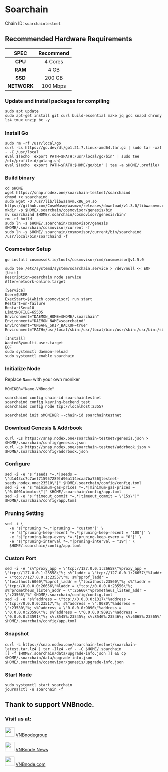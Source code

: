 # Soarchain
Chain ID: `soarchaintestnet`

## Recommended Hardware Requirements

|   SPEC      |       Recommend          |
| :---------: | :-----------------------:|
|   **CPU**   |        4 Cores           |
|   **RAM**   |        4 GB             |
|   **SSD**   |        200 GB            |
| **NETWORK** |        100 Mbps          |

### Update and install packages for compiling
```
sudo apt update
sudo apt-get install git curl build-essential make jq gcc snapd chrony lz4 tmux unzip bc -y
```

### Install Go
```
sudo rm -rf /usr/local/go
curl -Ls https://go.dev/dl/go1.21.7.linux-amd64.tar.gz | sudo tar -xzf - -C /usr/local
eval $(echo 'export PATH=$PATH:/usr/local/go/bin' | sudo tee /etc/profile.d/golang.sh)
eval $(echo 'export PATH=$PATH:$HOME/go/bin' | tee -a $HOME/.profile)
```

### Build binary
```
cd $HOME
wget https://snap.nodex.one/soarchain-testnet/soarchaind
chmod +x soarchaind
sudo wget -O /usr/lib/libwasmvm.x86_64.so https://github.com/CosmWasm/wasmvm/releases/download/v1.3.0/libwasmvm.x86_64.so
mkdir -p $HOME/.soarchain/cosmovisor/genesis/bin
mv soarchaind $HOME/.soarchain/cosmovisor/genesis/bin/
rm -rf build
sudo ln -s $HOME/.soarchain/cosmovisor/genesis $HOME/.soarchain/cosmovisor/current -f
sudo ln -s $HOME/.soarchain/cosmovisor/current/bin/soarchaind /usr/local/bin/soarchaind -f
```

### Cosmovisor Setup
```
go install cosmossdk.io/tools/cosmovisor/cmd/cosmovisor@v1.5.0
```

```
sudo tee /etc/systemd/system/soarchain.service > /dev/null << EOF
[Unit]
Description=soarchain node service
After=network-online.target
 
[Service]
User=$USER
ExecStart=$(which cosmovisor) run start
Restart=on-failure
RestartSec=10
LimitNOFILE=65535
Environment="DAEMON_HOME=$HOME/.soarchain"
Environment="DAEMON_NAME=soarchaind"
Environment="UNSAFE_SKIP_BACKUP=true"
Environment="PATH=/usr/local/sbin:/usr/local/bin:/usr/sbin:/usr/bin:/sbin:/bin:/usr/games:/usr/local/games:/snap/bin:$HOME/.soarchain/cosmovisor/current/bin"
 
[Install]
WantedBy=multi-user.target
EOF
sudo systemctl daemon-reload
sudo systemctl enable soarchain
```

### Initialize Node
Replace `Name` with your own moniker
```
MONIKER="Name-VNBnode"
```
```
soarchaind config chain-id soarchaintestnet
soarchaind config keyring-backend test
soarchaind config node tcp://localhost:23557
```
```
soarchaind init $MONIKER --chain-id soarchaintestnet
```

### Download Genesis & Addrbook
```
curl -Ls https://snap.nodex.one/soarchain-testnet/genesis.json > $HOME/.soarchain/config/genesis.json
curl -Ls https://snap.nodex.one/soarchain-testnet/addrbook.json > $HOME/.soarchain/config/addrbook.json
```

### Configure
```
sed -i -e "s|^seeds *=.*|seeds = \"d1d43cc7c7aef715957289fd96a114ecaa7ba756@testnet-seeds.nodex.one:23510\"|" $HOME/.soarchain/config/config.toml
sed -i -e "s|^minimum-gas-prices *=.*|minimum-gas-prices = \"0.0001utmotus\"|" $HOME/.soarchain/config/app.toml
sed -i -e "s|^timeout_commit *=.*|timeout_commit = \"15s\"|" $HOME/.soarchain/config/app.toml
```

### Pruning Setting
```
sed -i \
  -e 's|^pruning *=.*|pruning = "custom"|' \
  -e 's|^pruning-keep-recent *=.*|pruning-keep-recent = "100"|' \
  -e 's|^pruning-keep-every *=.*|pruning-keep-every = "0"|' \
  -e 's|^pruning-interval *=.*|pruning-interval = "19"|' \
  $HOME/.soarchain/config/app.toml
```

### Custom Port
```
sed -i -e "s%^proxy_app = \"tcp://127.0.0.1:26658\"%proxy_app = \"tcp://127.0.0.1:23558\"%; s%^laddr = \"tcp://127.0.0.1:26657\"%laddr = \"tcp://127.0.0.1:23557\"%; s%^pprof_laddr = \"localhost:6060\"%pprof_laddr = \"localhost:23560\"%; s%^laddr = \"tcp://0.0.0.0:26656\"%laddr = \"tcp://0.0.0.0:23556\"%; s%^prometheus_listen_addr = \":26660\"%prometheus_listen_addr = \":23566\"%" $HOME/.soarchain/config/config.toml
sed -i -e "s%^address = \"tcp://0.0.0.0:1317\"%address = \"tcp://0.0.0.0:23517\"%; s%^address = \":8080\"%address = \":23580\"%; s%^address = \"0.0.0.0:9090\"%address = \"0.0.0.0:23590\"%; s%^address = \"0.0.0.0:9091\"%address = \"0.0.0.0:23591\"%; s%:8545%:23545%; s%:8546%:23546%; s%:6065%:23565%" $HOME/.soarchain/config/app.toml
```

### Snapshot
```
curl -L https://snap.nodex.one/soarchain-testnet/soarchain-latest.tar.lz4 | tar -Ilz4 -xf - -C $HOME/.soarchain
[[ -f $HOME/.soarchain/data/upgrade-info.json ]] && cp $HOME/.soarchain/data/upgrade-info.json $HOME/.soarchain/cosmovisor/genesis/upgrade-info.json
```

### Start Node
```
sudo systemctl start soarchain
journalctl -u soarchain -f
```

## Thank to support VNBnode.
### Visit us at:

<img src="https://user-images.githubusercontent.com/50621007/183283867-56b4d69f-bc6e-4939-b00a-72aa019d1aea.png" width="30"/> <a href="https://t.me/VNBnodegroup" target="_blank">VNBnodegroup</a>

<img src="https://user-images.githubusercontent.com/50621007/183283867-56b4d69f-bc6e-4939-b00a-72aa019d1aea.png" width="30"/> <a href="https://t.me/Vnbnode" target="_blank">VNBnode News</a>

<img src="https://github.com/vnbnode/binaries/blob/main/Logo/VNBnode.jpg" width="30"/> <a href="https://VNBnode.com" target="_blank">VNBnode.com</a>
